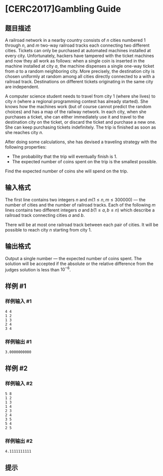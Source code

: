 # [CERC2017]Gambling Guide

## 题目描述

A railroad network in a nearby country consists of $n$ cities numbered $1$ through $n$, and $m$ two-way railroad tracks each connecting two different cities. Tickets can only be purchased at automated machines installed at every city. Unfortunately, hackers have tampered with the ticket machines and now they all work as follows: when a single coin is inserted in the machine installed at city $a$, the machine dispenses a single one-way ticket from $a$ to a random neighboring city. More precisely, the destination city is chosen uniformly at random among all cities directly connected to a with a railroad track. Destinations on different tickets originating in the same city are independent.

A computer science student needs to travel from city $1$ (where she lives) to city $n$ (where a regional programming contest has already started). She knows how the machines work (but of course cannot predict the random choices) and has a map of the railway network. In each city, when she purchases a ticket, she can either immediately use it and travel to the destination city on the ticket, or discard the ticket and purchase a new one. She can keep purchasing tickets indefinitely. The trip is finished as soon as she reaches city $n$.

After doing some calculations, she has devised a traveling strategy with the following properties:
  - The probability that the trip will eventually finish is $1$.
  - The expected number of coins spent on the trip is the smallest possible.

Find the expected number of coins she will spend on the trip.

## 输入格式

The first line contains two integers $n$ and $m(1 \le n,m \le 300 000)$ — the number of cities and the number of railroad tracks. Each of the following $m$ lines contains two different integers $a$ and $b(1 \le a, b \le n)$ which describe a railroad track connecting cities $a$ and $b$. 

There will be at most one railroad track between each pair of cities. It will be possible to reach city $n$ starting from city $1$.

## 输出格式

Output a single number — the expected number of coins spent. The solution will be accepted if the absolute or the relative difference from the judges solution is less than $10^{-6}$.

## 样例 #1

### 样例输入 #1
```
4 4
1 2
1 3
2 4
3 4
```

### 样例输出 #1

```
3.0000000000
```

## 样例 #2

### 样例输入 #2
```
5 8
1 2
1 3
1 4
2 3
2 4
3 5
5 4
2 5
```

### 样例输出 #2

```
4.1111111111
```

## 提示


